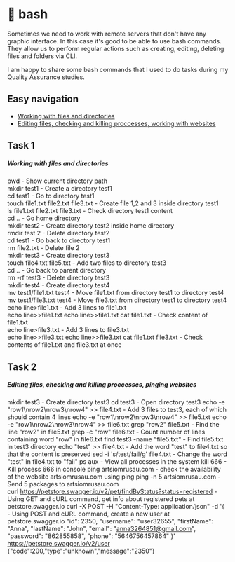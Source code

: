 # 📌 bash

Sometimes we need to work with remote servers that don't have any graphic interface. In this case it's good to be able to use bash commands. They allow us to perform regular actions such as creating, editing, deleting files and folders via CLI. 

I am happy to share some bash commands that I used to do tasks during my Quality Assurance studies. 

## Easy navigation
- [Working with files and directories](#task-1)
- [Editing files, checking and killing proccesses, working with websites](#task-2)

## Task 1

##### Working with files and directories
pwd -                                                              Show current directory path  
mkdir test1 -                                                      Create a directory test1  
cd test1 -                                                         Go to directory test1  
touch file1.txt file2.txt file3.txt -                              Create file 1,2 and 3 inside directory test1  
ls file1.txt  file2.txt  file3.txt -                               Check directory test1 content  
cd .. -                                                            Go home directory   
mkdir test2 -                                                      Create directory test2 inside home directory  
rmdir test 2 -                                                     Delete directory test2   
cd test1 -                                                         Go back to directory test1  
rm file2.txt -                                                     Delete file 2   
mkdir test3 -                                                      Create directory test3  
touch file4.txt file5.txt -                                        Add two files to directory test3  
cd .. -                                                            Go back to parent directory  
rm -rf test3 -                                                     Delete directory test3   
mkdir test4 -                                                      Create directory test4  
mv test1/file1.txt test4 -                                         Move file1.txt from directory test1 to directory test4  
mv test1/file3.txt test4 -                                         Move file3.txt from directory test1 to directory test4  
echo line>file1.txt -                                              Add 3 lines to file1.txt  
echo line>>file1.txt
echo line>>file1.txt
cat file1.txt -                                                    Check content of file1.txt  
echo line>file3.txt -                                              Add 3 lines to file3.txt  
echo line>>file3.txt
echo line>>file3.txt
cat file1.txt file3.txt -                                          Check contents of file1.txt and file3.txt at once  

## Task 2
##### Editing files, checking and killing proccesses, pinging websites

mkdir test3 - Create directory test3
cd test3 - Open directory test3
echo -e "row1\nrow2\nrow3\nrow4" >> file4.txt - Add 3 files to test3, each of which should contain 4 lines
echo -e "row1\nrow2\nrow3\nrow4" >> file5.txt
echo -e "row1\nrow2\nrow3\nrow4" >> file6.txt
grep "row2" file5.txt - Find the line "row2" in file5.txt
grep -c "row" file6.txt - Count number of lines containing word "row" in file6.txt
find test3 -name "file5.txt" - Find file5.txt in test3 directory
echo "test" >> file4.txt - Add the word "test" to file4.txt so that the content is preserved
sed -i 's/test/fail/g' file4.txt - Change the word "test" in file4.txt to "fail"
ps aux - View all processes in the system
kill 666 - Kill process 666 in console
ping artsiomrusau.com - check the availability of the website artsiomrusau.com using ping
ping -n 5 artsiomrusau.com - Send 5 packages to artsiomrusau.com  
curl https://petstore.swagger.io/v2/pet/findByStatus?status=registered - Using GET and cURL command, get info about registered pets at petstore.swagger.io
curl -X POST -H "Content-Type: application/json" -d '{   - Using POST and cURL command, create a new user at petstore.swagger.io
  "id": 2350,
  "username": "user32655",
  "firstName": "Anna",
  "lastName": "John",
  "email": "anna3264851@gmail.com",
  "password": "862855858",
  "phone": "5646756457864"
}' https://petstore.swagger.io/v2/user
{"code":200,"type":"unknown","message":"2350"}



